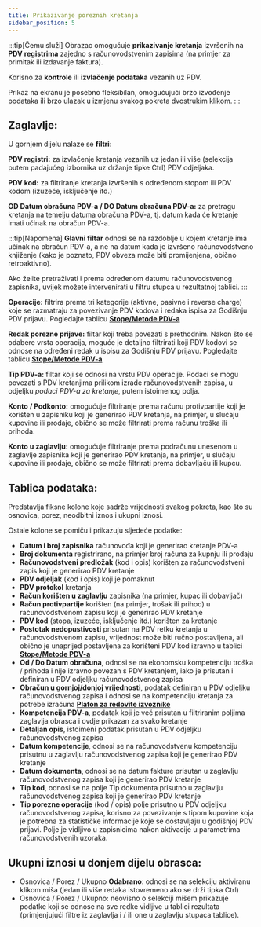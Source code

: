 ```yaml
---
title: Prikazivanje poreznih kretanja
sidebar_position: 5
---
```

:::tip[Čemu služi]
Obrazac omogućuje **prikazivanje kretanja** izvršenih na **PDV registrima** zajedno s računovodstvenim zapisima (na primjer za primitak ili izdavanje faktura). 

Korisno za **kontrole** ili **izvlačenje podataka** vezanih uz PDV.

Prikaz na ekranu je posebno fleksibilan, omogućujući brzo izvođenje podataka ili brzo ulazak u izmjenu svakog pokreta dvostrukim klikom.
:::


## Zaglavlje:
U gornjem dijelu nalaze se **filtri**:

**PDV registri:** za izvlačenje kretanja vezanih uz jedan ili više (selekcija putem padajućeg izbornika uz držanje tipke Ctrl) PDV odjeljaka.

**PDV kod:**  za filtriranje kretanja izvršenih s određenom stopom ili PDV kodom (izuzeće, isključenje itd.)

**OD Datum obračuna PDV-a / DO Datum obračuna PDV-a:** za pretragu kretanja na temelju datuma obračuna PDV-a, tj. datum kada će kretanje imati učinak na obračun PDV-a.

:::tip[Napomena]
**Glavni filtar** odnosi se na razdoblje u kojem kretanje ima učinak na obračun PDV-a, a ne na datum kada je izvršeno računovodstveno knjiženje (kako je poznato, PDV obveza može biti promijenjena, obično retroaktivno).

Ako želite pretraživati i prema određenom datumu računovodstvenog zapisnika, uvijek možete intervenirati u filtru stupca u rezultatnoj tablici.
:::

**Operacije:** filtrira prema tri kategorije (aktivne, pasivne i reverse charge) koje se razmatraju za povezivanje PDV kodova i redaka ispisa za Godišnju PDV prijavu. Pogledajte tablicu [**Stope/Metode PDV-a**](/docs/configurations/tables/finance/vat-rates)

**Redak porezne prijave:** filtar koji treba povezati s prethodnim. Nakon što se odabere vrsta operacija, moguće je detaljno filtrirati koji PDV kodovi se odnose na određeni redak u ispisu za Godišnju PDV prijavu. Pogledajte tablicu [**Stope/Metode PDV-a**](/docs/configurations/tables/finance/vat-rates)

**Tip PDV-a:** filtar koji se odnosi na vrstu PDV operacije. Podaci se mogu povezati s PDV kretanjima prilikom izrade računovodstvenih zapisa, u odjeljku *podaci PDV-a za kretanje*, putem istoimenog polja. 

**Konto / Podkonto:** omogućuje filtriranje prema računu protivpartije koji je korišten u zapisniku koji je generirao PDV kretanja, na primjer, u slučaju kupovine ili prodaje, obično se može filtrirati prema računu troška ili prihoda.

**Konto u zaglavlju:** omogućuje filtriranje prema podračunu unesenom u zaglavlje zapisnika koji je generirao PDV kretanja, na primjer, u slučaju kupovine ili prodaje, obično se može filtrirati prema dobavljaču ili kupcu.


## Tablica podataka:

Predstavlja fiksne kolone koje sadrže vrijednosti svakog pokreta, kao što su osnovica, porez, neodbitni iznos i ukupni iznosi.

Ostale kolone se pomiču i prikazuju sljedeće podatke:

- **Datum i broj zapisnika** računovođa koji je generirao kretanje PDV-a 
- **Broj dokumenta** registrirano, na primjer broj računa za kupnju ili prodaju 
- **Računovodstveni predložak** (kod i opis) korišten za računovodstveni zapis koji je generirao PDV kretanje
- **PDV odjeljak**  (kod i opis) koji je pomaknut
- **PDV protokol** kretanja
- **Račun korišten u zaglavlju** zapisnika (na primjer, kupac ili dobavljač)
- **Račun protivpartije** korišten (na primjer, trošak ili prihod) u računovodstvenom zapisu koji je generirao PDV kretanje  
- **PDV kod** (stopa, izuzeće, isključenje itd.) korišten za kretanje
- **Postotak nedopustivosti** prisutan na PDV retku kretanja u računovodstvenom zapisu, vrijednost može biti ručno postavljena, ali obično je unaprijed postavljena za korišteni PDV kod izravno u tablici [**Stope/Metode PDV-a**](/docs/configurations/tables/finance/vat-rates)
- **Od / Do Datum obračuna**, odnosi se na ekonomsku kompetenciju troška / prihoda i nije izravno povezan s PDV kretanjem, iako je prisutan i definiran u PDV odjeljku računovodstvenog zapisa  
- **Obračun u gornjoj/donjoj vrijednosti**, podatak definiran u PDV odjeljku računovodstvenog zapisa i odnosi se na kompetenciju kretanja za potrebe izračuna [**Plafon za redovite izvoznike**](/docs/finance-area/declarations/declarations/plafond/general-overview)
- **Kompetencija PDV-a**, podatak koji je već prisutan u filtriranim poljima zaglavlja obrasca i ovdje prikazan za svako kretanje  
- **Detaljan opis**, istoimeni podatak prisutan u PDV odjeljku računovodstvenog zapisa  
- **Datum kompetencije**, odnosi se na računovodstvenu kompetenciju prisutnu u zaglavlju računovodstvenog zapisa koji je generirao PDV kretanje  
- **Datum dokumenta**, odnosi se na datum fakture prisutan u zaglavlju računovodstvenog zapisa koji je generirao PDV kretanje  
- **Tip kod**, odnosi se na polje Tip dokumenta prisutno u zaglavlju računovodstvenog zapisa koji je generirao PDV kretanje  
- **Tip porezne operacije** (kod / opis) polje prisutno u PDV odjeljku računovodstvenog zapisa, korisno za povezivanje s tipom kupovine koja je potrebna za statističke informacije koje se dostavljaju u godišnjoj PDV prijavi. Polje je vidljivo u zapisnicima nakon aktivacije u parametrima računovodstvenih uzoraka.

## Ukupni iznosi u donjem dijelu obrasca:

- Osnovica / Porez / Ukupno **Odabrano**: odnosi se na selekciju aktiviranu klikom miša (jedan ili više redaka istovremeno ako se drži tipka Ctrl)  
- Osnovica / Porez / Ukupno: neovisno o selekciji mišem prikazuje podatke koji se odnose na sve redke vidljive u tablici rezultata (primjenjujući filtre iz zaglavlja i / ili one u zaglavlju stupaca tablice).  